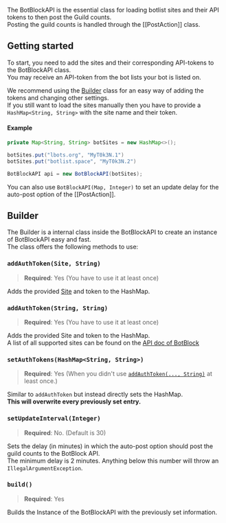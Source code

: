 [Site]: https://docs.botblock.org/JavaBotBlockAPI/org/botblock/javabotblockapi/Site.html  
[API]: https://botblock.org/api/docs#count

The BotBlockAPI is the essential class for loading botlist sites and their API tokens to then post the Guild counts.  
Posting the guild counts is handled through the [[PostAction]] class.

## Getting started
To start, you need to add the sites and their corresponding API-tokens to the BotBlockAPI class.  
You may receive an API-token from the bot lists your bot is listed on.

We recommend using the [Builder](#builder) class for an easy way of adding the tokens and changing other settings.  
If you still want to load the sites manually then you have to provide a `HashMap<String, String>` with the site name and their token.

#### Example
```java
private Map<String, String> botSites = new HashMap<>();

botSites.put("lbots.org", "MyT0k3N.1")
botSites.put("botlist.space", "MyT0k3N.2")

BotBlockAPI api = new BotBlockAPI(botSites);
```

You can also use `BotBlockAPI(Map, Integer)` to set an update delay for the auto-post option of the [[PostAction]].

## Builder
The Builder is a internal class inside the BotBlockAPI to create an instance of BotBlockAPI easy and fast.  
The class offers the following methods to use:

### `addAuthToken(Site, String)`
> **Required**: Yes (You have to use it at least once)

Adds the provided [Site] and token to the HashMap.

### `addAuthToken(String, String)`
> **Required**: Yes (You have to use it at least once)

Adds the provided Site and token to the HashMap.  
A list of all supported sites can be found on the [API doc of BotBlock][API]

### `setAuthTokens(HashMap<String, String>)`
> **Required**: Yes (When you didn't use [`addAuthToken(..., String)`](#addauthtokensite-string) at least once.)

Similar to `addAuthToken` but instead directly sets the HashMap.  
**This will overwrite every previously set entry.**

### `setUpdateInterval(Integer)`
> **Required**: No. (Default is 30)

Sets the delay (in minutes) in which the auto-post option should post the guild counts to the BotBlock API.  
The minimum delay is 2 minutes. Anything below this number will throw an `IllegalArgumentException`.

### `build()`
> **Required**: Yes

Builds the Instance of the BotBlockAPI with the previously set information.
